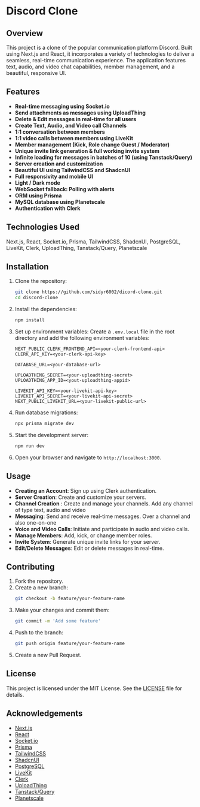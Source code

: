 # Discord Clone

## Overview

This project is a clone of the popular communication platform Discord. Built using Next.js and React, it incorporates a variety of technologies to deliver a seamless, real-time communication experience. The application features text, audio, and video chat capabilities, member management, and a beautiful, responsive UI.

## Features

- **Real-time messaging using Socket.io**
- **Send attachments as messages using UploadThing**
- **Delete & Edit messages in real-time for all users**
- **Create Text, Audio, and Video call Channels**
- **1:1 conversation between members**
- **1:1 video calls between members using LiveKit**
- **Member management (Kick, Role change Guest / Moderator)**
- **Unique invite link generation & full working invite system**
- **Infinite loading for messages in batches of 10 (using Tanstack/Query)**
- **Server creation and customization**
- **Beautiful UI using TailwindCSS and ShadcnUI**
- **Full responsivity and mobile UI**
- **Light / Dark mode**
- **WebSocket fallback: Polling with alerts**
- **ORM using Prisma**
- **MySQL database using Planetscale**
- **Authentication with Clerk**

## Technologies Used

Next.js, React, Socket.io, Prisma, TailwindCSS, ShadcnUI, PostgreSQL, LiveKit, Clerk, UploadThing, Tanstack/Query, Planetscale

## Installation

1. Clone the repository:
   ```bash
   git clone https://github.com/sidyr6002/dicord-clone.git
   cd discord-clone
   ```

2. Install the dependencies:
   ```bash
   npm install
   ```

3. Set up environment variables:
   Create a `.env.local` file in the root directory and add the following environment variables:
   ```env
   NEXT_PUBLIC_CLERK_FRONTEND_API=<your-clerk-frontend-api>
   CLERK_API_KEY=<your-clerk-api-key>

   DATABASE_URL=<your-database-url>

   UPLOADTHING_SECRET=<your-uploadthing-secret>
   UPLOADTHING_APP_ID=<yout-uploadthing-appid>

   LIVEKIT_API_KEY=<your-livekit-api-key>
   LIVEKIT_API_SECRET=<your-livekit-api-secret>
   NEXT_PUBLIC_LIVEKIT_URL=<your-livekit-public-url>
   ```

4. Run database migrations:
   ```bash
   npx prisma migrate dev
   ```

5. Start the development server:
   ```bash
   npm run dev
   ```

6. Open your browser and navigate to `http://localhost:3000`.

## Usage

- **Creating an Account**: Sign up using Clerk authentication.
- **Server Creation**: Create and customize your servers.
- **Channel Creation** : Create and manage your channels. Add any channel of type text, audio and video
- **Messaging**: Send and receive real-time messages. Over a channel and also one-on-one
- **Voice and Video Calls**: Initiate and participate in audio and video calls.
- **Manage Members**: Add, kick, or change member roles.
- **Invite System**: Generate unique invite links for your server.
- **Edit/Delete Messages**: Edit or delete messages in real-time.

## Contributing

1. Fork the repository.
2. Create a new branch:
   ```bash
   git checkout -b feature/your-feature-name
   ```
3. Make your changes and commit them:
   ```bash
   git commit -m 'Add some feature'
   ```
4. Push to the branch:
   ```bash
   git push origin feature/your-feature-name
   ```
5. Create a new Pull Request.

## License

This project is licensed under the MIT License. See the [LICENSE](LICENSE) file for details.

## Acknowledgements

- [Next.js](https://nextjs.org/)
- [React](https://reactjs.org/)
- [Socket.io](https://socket.io/)
- [Prisma](https://www.prisma.io/)
- [TailwindCSS](https://tailwindcss.com/)
- [ShadcnUI](https://shadcn.dev/)
- [PostgreSQL](https://www.postgresql.org/)
- [LiveKit](https://livekit.io/)
- [Clerk](https://clerk.dev/)
- [UploadThing](https://uploadthing.com/)
- [Tanstack/Query](https://tanstack.com/query)
- [Planetscale](https://planetscale.com/)
